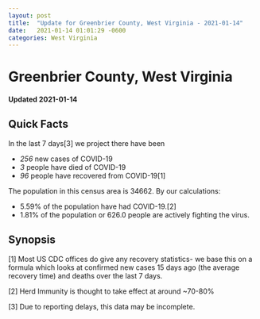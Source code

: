 ```yaml
---
layout: post
title:  "Update for Greenbrier County, West Virginia - 2021-01-14"
date:   2021-01-14 01:01:29 -0600
categories: West Virginia
---
```


# Greenbrier County, West Virginia
#### Updated 2021-01-14

## Quick Facts

In the last 7 days[3] we project there have been
- *256* new cases of COVID-19
- *3* people have died of COVID-19
- *96* people have recovered from COVID-19[1]

The population in this census area is 34662. By our calculations:
- 5.59% of the population have had COVID-19.[2]
- 1.81% of the population or 626.0 people are actively fighting the virus.

## Synopsis




[1] Most US CDC offices do give any recovery statistics- we base this on a formula which looks at confirmed new cases
15 days ago (the average recovery time) and deaths over the last 7 days.

[2] Herd Immunity is thought to take effect at around ~70-80%

[3] Due to reporting delays, this data may be incomplete.
 
    